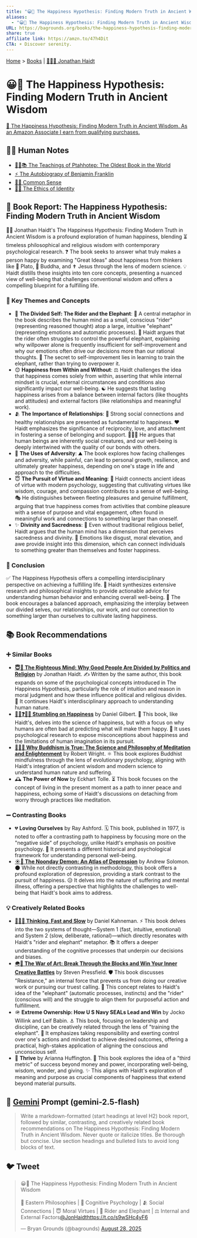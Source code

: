 ```yaml
---
title: "😀📜 The Happiness Hypothesis: Finding Modern Truth in Ancient Wisdom"
aliases:
  - "😀📜 The Happiness Hypothesis: Finding Modern Truth in Ancient Wisdom"
URL: https://bagrounds.org/books/the-happiness-hypothesis-finding-modern-truth-in-ancient-wisdom
share: true
affiliate link: https://amzn.to/47h4Dit
CTA: ☀️ Discover serenity.
---
```

[Home](../index.md) > [Books](./index.md) | [🧠🤝🐘 Jonathan Haidt](../people/jonathan-haidt.md)  
# 😀📜 The Happiness Hypothesis: Finding Modern Truth in Ancient Wisdom  
[🛒 The Happiness Hypothesis: Finding Modern Truth in Ancient Wisdom. As an Amazon Associate I earn from qualifying purchases.](https://amzn.to/47h4Dit)  
  
## 📝🐒 Human Notes  
- [👴🏽📚 The Teachings of Ptahhotep: The Oldest Book in the World](./the-teachings-of-ptahhotep-the-oldest-book-in-the-world.md)  
- [⚡️ The Autobiograpy of Benjamin Franklin](./the-autobiography-of-benjamin-franklin.md)  
- [🧠💡 Common Sense](./common-sense.md)  
- [👤🤔 The Ethics of Identity](./the-ethics-of-identity.md)  
  
## 📖 Book Report: The Happiness Hypothesis: Finding Modern Truth in Ancient Wisdom  
  
👨‍🏫 Jonathan Haidt's The Happiness Hypothesis: Finding Modern Truth in Ancient Wisdom is a profound exploration of human happiness, blending ⏳ timeless philosophical and religious wisdom with contemporary psychological research. ❓ The book seeks to answer what truly makes a person happy by examining "Great Ideas" about happiness from thinkers like 👤 Plato, 🧘 Buddha, and ✝️ Jesus through the lens of modern science. 💡 Haidt distills these insights into ten core concepts, presenting a nuanced view of well-being that challenges conventional wisdom and offers a compelling blueprint for a fulfilling life.  
  
### 🔑 Key Themes and Concepts  
  
* 🧠 **The Divided Self: The Rider and the Elephant**: 🐘 A central metaphor in the book describes the human mind as a small, conscious "rider" (representing reasoned thought) atop a large, intuitive "elephant" (representing emotions and automatic processes). 🐴 Haidt argues that the rider often struggles to control the powerful elephant, explaining why willpower alone is frequently insufficient for self-improvement and why our emotions often drive our decisions more than our rational thoughts. 💪 The secret to self-improvement lies in learning to train the elephant, rather than trying to overpower it.  
* 😊 **Happiness from Within and Without**: ⚖️ Haidt challenges the idea that happiness comes solely from within, asserting that while internal mindset is crucial, external circumstances and conditions also significantly impact our well-being. ☯️ He suggests that lasting happiness arises from a balance between internal factors (like thoughts and attitudes) and external factors (like relationships and meaningful work).  
* 🫂 **The Importance of Relationships**: 🤝 Strong social connections and healthy relationships are presented as fundamental to happiness. ❤️ Haidt emphasizes the significance of reciprocity, love, and attachment in fostering a sense of belonging and support. 🧑‍🤝‍🧑 He argues that human beings are inherently social creatures, and our well-being is deeply intertwined with the quality of our bonds with others.  
* 🤕 **The Uses of Adversity**: ⛰️ The book explores how facing challenges and adversity, while painful, can lead to personal growth, resilience, and ultimately greater happiness, depending on one's stage in life and approach to the difficulties.  
* 😇 **The Pursuit of Virtue and Meaning**: 🌱 Haidt connects ancient ideas of virtue with modern psychology, suggesting that cultivating virtues like wisdom, courage, and compassion contributes to a sense of well-being. 🎭 He distinguishes between fleeting pleasures and genuine fulfillment, arguing that true happiness comes from activities that combine pleasure with a sense of purpose and vital engagement, often found in meaningful work and connections to something larger than oneself.  
* ✨ **Divinity and Sacredness**: 🙏 Even without traditional religious belief, Haidt argues that the human mind has a dimension that perceives sacredness and divinity. 🌟 Emotions like disgust, moral elevation, and awe provide insight into this dimension, which can connect individuals to something greater than themselves and foster happiness.  
  
### 📝 Conclusion  
  
✅ The Happiness Hypothesis offers a compelling interdisciplinary perspective on achieving a fulfilling life. 🧪 Haidt synthesizes extensive research and philosophical insights to provide actionable advice for understanding human behavior and enhancing overall well-being. 💯 The book encourages a balanced approach, emphasizing the interplay between our divided selves, our relationships, our work, and our connection to something larger than ourselves to cultivate lasting happiness.  
  
## 📚 Book Recommendations  
  
### ➕ Similar Books  
  
* **[😇🧠 The Righteous Mind: Why Good People Are Divided by Politics and Religion](./the-righteous-mind.md)** by Jonathan Haidt. ✍️ Written by the same author, this book expands on some of the psychological concepts introduced in The Happiness Hypothesis, particularly the role of intuition and reason in moral judgment and how these influence political and religious divides. 🔎 It continues Haidt's interdisciplinary approach to understanding human nature.  
* **[🚶‍♀️❓😄😊 Stumbling on Happiness](./stumbling-on-happiness.md)** by Daniel Gilbert. 🤔 This book, like Haidt's, delves into the science of happiness, but with a focus on why humans are often bad at predicting what will make them happy. 🔬 It uses psychological research to expose misconceptions about happiness and the limitations of human imagination in its pursuit.  
* **[🧘🧠✅ Why Buddhism is True: The Science and Philosophy of Meditation and Enlightenment](./why-buddhism-is-true-the-science-and-philosophy-of-meditation-and-enlightenment.md)** by Robert Wright. ⚛️ This book explores Buddhist mindfulness through the lens of evolutionary psychology, aligning with Haidt's integration of ancient wisdom and modern science to understand human nature and suffering.  
* 🕰️ **The Power of Now** by Eckhart Tolle. ⏳ This book focuses on the concept of living in the present moment as a path to inner peace and happiness, echoing some of Haidt's discussions on detaching from worry through practices like meditation.  
  
### ➖ Contrasting Books  
  
* 💔 **Loving Ourselves** by Ray Ashford. 🗓️ This book, published in 1977, is noted to offer a contrasting path to happiness by focusing more on the "negative side" of psychology, unlike Haidt's emphasis on positive psychology. 📜 It presents a different historical and psychological framework for understanding personal well-being.  
* **[☀️👿 The Noonday Demon: An Atlas of Depression](./the-noonday-demon-an-atlas-of-depression.md)** by Andrew Solomon. 🌑 While not directly contrasting in methodology, this book offers a profound exploration of depression, providing a stark contrast to the pursuit of happiness. 😥 It delves into the nature of suffering and mental illness, offering a perspective that highlights the challenges to well-being that Haidt's book aims to address.  
  
### 💡 Creatively Related Books  
  
* **[🤔🐇🐢 Thinking, Fast and Slow](./thinking-fast-and-slow.md)** by Daniel Kahneman. ⚡ This book delves into the two systems of thought—System 1 (fast, intuitive, emotional) and System 2 (slow, deliberate, rational)—which directly resonates with Haidt's "rider and elephant" metaphor. 📚 It offers a deeper understanding of the cognitive processes that underpin our decisions and biases.  
* **[🪖🎨 The War of Art: Break Through the Blocks and Win Your Inner Creative Battles](./the-war-of-art.md)** by Steven Pressfield. 🛡️ This book discusses "Resistance," an internal force that prevents us from doing our creative work or pursuing our truest calling. 🚧 This concept relates to Haidt's idea of the "elephant" (automatic processes, instincts) and the "rider" (conscious will) and the struggle to align them for purposeful action and fulfillment.  
* 🪖 **Extreme Ownership: How U S Navy SEALs Lead and Win** by Jocko Willink and Leif Babin. ⚓ This book, focusing on leadership and discipline, can be creatively related through the lens of "training the elephant". 🎯 It emphasizes taking responsibility and exerting control over one's actions and mindset to achieve desired outcomes, offering a practical, high-stakes application of aligning the conscious and unconscious self.  
* 🌻 **Thrive** by Arianna Huffington. 🚀 This book explores the idea of a "third metric" of success beyond money and power, incorporating well-being, wisdom, wonder, and giving. ✨ This aligns with Haidt's exploration of meaning and purpose as crucial components of happiness that extend beyond material pursuits.  
  
## 💬 [Gemini](https://gemini.google.com) Prompt (gemini-2.5-flash)  
> Write a markdown-formatted (start headings at level H2) book report, followed by similar, contrasting, and creatively related book recommendations on The Happiness Hypothesis: Finding Modern Truth in Ancient Wisdom. Never quote or italicize titles. Be thorough but concise. Use section headings and bulleted lists to avoid long blocks of text.  
  
## 🐦 Tweet  
<blockquote class="twitter-tweet" data-theme="dark"><p lang="en" dir="ltr">😀📜 The Happiness Hypothesis: Finding Modern Truth in Ancient Wisdom<br><br>🧘 Eastern Philosophies | 🧠 Cognitive Psychology | 🫂 Social Connections | 😇 Moral Virtues | 🐘 Rider and Elephant | ⚖️ Internal and External Factors<a href="https://twitter.com/JonHaidt?ref_src=twsrc%5Etfw">@JonHaidt</a><a href="https://t.co/s9wSHc4yF6">https://t.co/s9wSHc4yF6</a></p>&mdash; Bryan Grounds (@bagrounds) <a href="https://twitter.com/bagrounds/status/1961068988072648991?ref_src=twsrc%5Etfw">August 28, 2025</a></blockquote> <script async src="https://platform.twitter.com/widgets.js" charset="utf-8"></script>